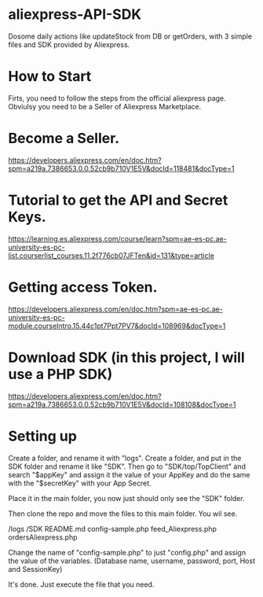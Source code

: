 # aliexpress-API-SDK
Dosome daily actions like updateStock from DB or getOrders, with 3 simple files and SDK provided by Aliexpress.

# How to Start
Firts, you need to follow the steps from the official aliexpress page. 
Obviulsy you need to be a Seller of Aliexpress Marketplace.

# Become a Seller.
https://developers.aliexpress.com/en/doc.htm?spm=a219a.7386653.0.0.52cb9b710V1E5V&docId=118481&docType=1

# Tutorial to get the API and Secret Keys.
https://learning.es.aliexpress.com/course/learn?spm=ae-es-pc.ae-university-es-pc-list.courserlist_courses.11.2f776cb07JFTen&id=131&type=article

# Getting access Token.
https://developers.aliexpress.com/en/doc.htm?spm=ae-es-pc.ae-university-es-pc-module.courseIntro.15.44c1pt7Ppt7PV7&docId=108969&docType=1

# Download SDK (in this project, I will use a PHP SDK)
https://developers.aliexpress.com/en/doc.htm?spm=a219a.7386653.0.0.52cb9b710V1E5V&docId=108108&docType=1

# Setting up
Create a folder, and rename it with "logs".
Create a folder, and put in the SDK folder and rename it like "SDK". 
Then go to "SDK/top/TopClient" and search "$appKey" and assign it the value of your AppKey and do the same with the "$secretKey" with your App Secret.

Place it in the main folder, you now just should only see the "SDK" folder.

Then clone the repo and move the files to this main folder. You wil see.

/logs
/SDK
README.md
config-sample.php
feed_Aliexpress.php
ordersAliexpress.php

Change the name of "config-sample.php" to just "config.php" and assign the value of the variables. (Database name, username, password, port, Host and SessionKey)

It's done. Just execute the file that you need.



